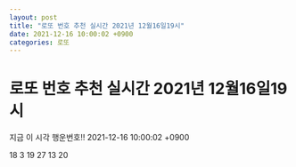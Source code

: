 ```yaml
---
layout: post
title: "로또 번호 추천 실시간 2021년 12월16일19시"
date: 2021-12-16 10:00:02 +0900
categories: 로또
---
```


# 로또 번호 추천 실시간 2021년 12월16일19시

지금 이 시각 행운번호!! 2021-12-16 10:00:02 +0900

 18  3  19  27  13  20 


